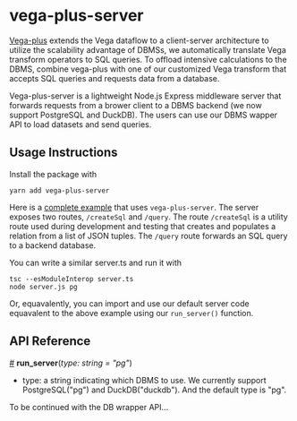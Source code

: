 # vega-plus-server
[Vega-plus](https://www.npmjs.com/package/vega-plus) extends the Vega dataflow to a client-server architecture to utilize the scalability advantage of DBMSs, we automatically translate Vega transform operators to SQL queries. To offload intensive calculations to the DBMS, combine vega-plus with one of our customized Vega transform that accepts SQL queries and requests data from a database. 

Vega-plus-server is a lightweight Node.js Express middleware server that forwards requests from a brower client to a DBMS backend (we now support PostgreSQL and DuckDB). The users can use our DBMS wapper API to load datasets and send queries. 

## Usage Instructions

Install the package with

```
yarn add vega-plus-server
```

Here is a [complete example](https://github.com/leibatt/scalable-vega/blob/master/packages/server/server.ts) that uses `vega-plus-server`. The server exposes two routes, `/createSql` and
`/query`. The route `/createSql` is a utility route used during development and testing that creates and
populates a relation from a list of JSON tuples. The `/query` route forwards an SQL query to a backend database. 

You can write a similar server.ts and run it with 
```
tsc --esModuleInterop server.ts
node server.js pg
```
Or, equavalently, you can import and use our default server code equavalent to the above example using our `run_server()` function. 

## API Reference
<a name="run_server" href="#run_server">#</a>
<b>run_server</b>(<i>type: string = "pg"</i>)
* type: a string indicating which DBMS to use. We currently support PostgreSQL("pg") and DuckDB("duckdb"). And the default type is "pg".

To be continued with the DB wrapper API...
